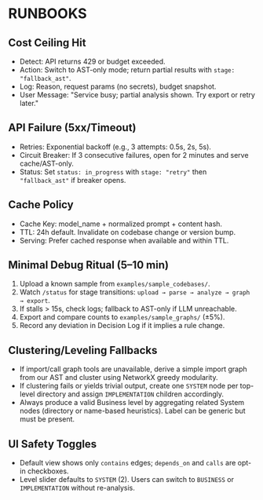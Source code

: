 # RUNBOOKS

## Cost Ceiling Hit
- Detect: API returns 429 or budget exceeded.
- Action: Switch to AST-only mode; return partial results with `stage: "fallback_ast"`.
- Log: Reason, request params (no secrets), budget snapshot.
- User Message: "Service busy; partial analysis shown. Try export or retry later."

## API Failure (5xx/Timeout)
- Retries: Exponential backoff (e.g., 3 attempts: 0.5s, 2s, 5s).
- Circuit Breaker: If 3 consecutive failures, open for 2 minutes and serve cache/AST-only.
- Status: Set `status: in_progress` with `stage: "retry"` then `"fallback_ast"` if breaker opens.

## Cache Policy
- Cache Key: model_name + normalized prompt + content hash.
- TTL: 24h default. Invalidate on codebase change or version bump.
- Serving: Prefer cached response when available and within TTL.

## Minimal Debug Ritual (5–10 min)
1) Upload a known sample from `examples/sample_codebases/`.
2) Watch `/status` for stage transitions: `upload → parse → analyze → graph → export`.
3) If stalls > 15s, check logs; fallback to AST-only if LLM unreachable.
4) Export and compare counts to `examples/sample_graphs/` (±5%).
5) Record any deviation in Decision Log if it implies a rule change.

## Clustering/Leveling Fallbacks
- If import/call graph tools are unavailable, derive a simple import graph from our AST and cluster using NetworkX greedy modularity.
- If clustering fails or yields trivial output, create one `SYSTEM` node per top-level directory and assign `IMPLEMENTATION` children accordingly.
- Always produce a valid Business level by aggregating related System nodes (directory or name-based heuristics). Label can be generic but must be present.

## UI Safety Toggles
- Default view shows only `contains` edges; `depends_on` and `calls` are opt-in checkboxes.
- Level slider defaults to `SYSTEM` (2). Users can switch to `BUSINESS` or `IMPLEMENTATION` without re-analysis.

